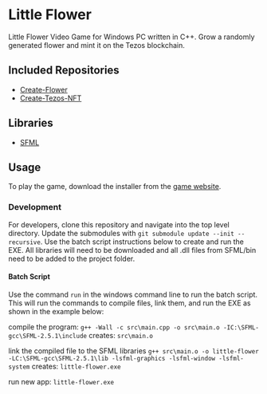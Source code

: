 # Little Flower
Little Flower Video Game for Windows PC written in C++. Grow a randomly generated flower and mint it on the Tezos blockchain.

## Included Repositories
* [Create-Flower](https://github.com/reganwillis/Create-Flower/tree/v1.0.0)
* [Create-Tezos-NFT](https://github.com/reganwillis/Create-Tezos-NFT/tree/v1.0.0)

## Libraries
* [SFML](https://www.sfml-dev.org/download/sfml/2.5.1/)

## Usage
To play the game, download the installer from the [game website](https://reganwillis.github.io/Little-Flower/).

### Development
For developers, clone this repository and navigate into the top level directory. Update the submodules with `git submodule update --init --recursive`. Use the batch script instructions below to create and run the EXE. All libraries will need to be downloaded and all .dll files from SFML/bin need to be added to the project folder.

#### Batch Script
Use the command `run` in the windows command line to run the batch script. This will run the commands to compile files, link them, and run the EXE as shown in the example below:

compile the program:
`g++ -Wall -c src\main.cpp -o src\main.o -IC:\SFML-gcc\SFML-2.5.1\include`
creates: `src\main.o`

link the compiled file to the SFML libraries
`g++ src\main.o -o little-flower -LC:\SFML-gcc\SFML-2.5.1\lib -lsfml-graphics -lsfml-window -lsfml-system`
creates: `little-flower.exe`

run new app:
`little-flower.exe`